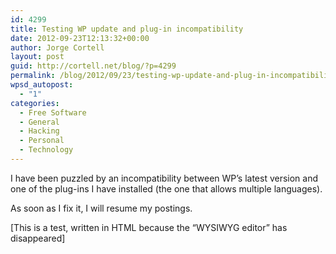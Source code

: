 ```yaml
---
id: 4299
title: Testing WP update and plug-in incompatibility
date: 2012-09-23T12:13:32+00:00
author: Jorge Cortell
layout: post
guid: http://cortell.net/blog/?p=4299
permalink: /blog/2012/09/23/testing-wp-update-and-plug-in-incompatibility/
wpsd_autopost:
  - "1"
categories:
  - Free Software
  - General
  - Hacking
  - Personal
  - Technology
---
```

I have been puzzled by an incompatibility between WP&#8217;s latest version and one of the plug-ins I have installed (the one that allows multiple languages).
  
As soon as I fix it, I will resume my postings.
  
[This is a test, written in HTML because the &#8220;WYSIWYG editor&#8221; has disappeared]